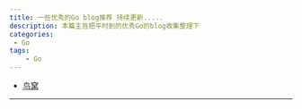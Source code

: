 ```yaml
---
title: 一些优秀的Go blog推荐 持续更新..... 
description: 本篇主旨把平时到的优秀Go的blog收集整理下
categories:
 - Go 
tags:
    - Go
---
```


- [鸟窝](http://colobu.com/)

---
